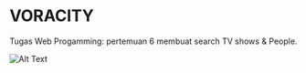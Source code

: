 # VORACITY
Tugas Web Progamming: pertemuan 6
membuat search TV shows & People.

![Alt Text](https://giphy.com/clips/studiosoriginals-reaction-thanks-emotion-L0owGTy0mQ4L5PVmUo)
